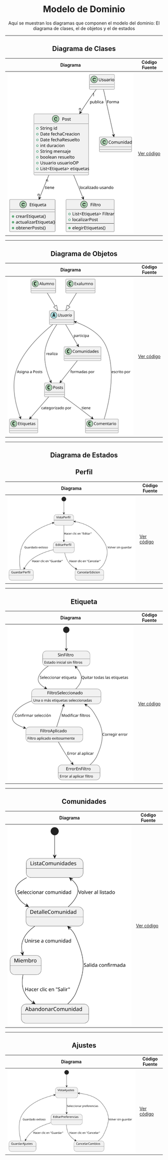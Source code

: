 <div align="center">

# Modelo de Dominio

Aquí se muestran los diagramas que componen el modelo del dominio: El diagrama de clases, el de objetos y el de estados



---
## Diagrama de Clases

| **Diagrama** | **Código Fuente** |
|--------------|--------------------|
| ![Diagrama de Clases](/MdD/DdClases/4ª_Iteración/DdClases.svg) | [Ver código](/MdD/DdClases/4ª_Iteración/DdClases.puml) |

---
## Diagrama de Objetos

| **Diagrama** | **Código Fuente** |
|--------------|--------------------|
| ![Diagrama de Objetos](/MdD/DdObjetos/4ª_Iteración/DdEntidades.svg) | [Ver código](/MdD/DdObjetos/4ª_Iteración/DdEntidades.puml) |

---
## Diagrama de Estados

## Perfil

| **Diagrama** | **Código Fuente** |
|--------------|--------------------|
| ![Diagrama de Estados](/MdD/DdEstados_Perfil/DdEstados_Perfil.svg) | [Ver código](/MdD/DdEstados_Perfil/1ª_Iteración/DdEstados_Perfil.puml) |

---
## Etiqueta

| **Diagrama** | **Código Fuente** |
|--------------|--------------------|
| ![Diagrama de Objetos](/MdD/DdEstados_Etiqueta/1ª_Iteración/DdEstados_Etiquetas.svg) | [Ver código](/MdD/DdEstados_Etiqueta/1ª_Iteración/DdEstados_Etiqueta.puml) |

---
## Comunidades

| **Diagrama** | **Código Fuente** |
|--------------|--------------------|
| ![Diagrama de Objetos](/MdD/DdEstados_Comunidades/DdEstados_Comunidades.svg) | [Ver código](/MdD/DdEstados_Comunidades/1ª_Iteración/DdEstados_Comunidades.puml) |

---
## Ajustes

| **Diagrama** | **Código Fuente** |
|--------------|--------------------|
| ![Diagrama de Objetos](/MdD/DdEstados_Ajustes/1ª_Iteración/DdEstados_Ajustes.svg) | [Ver código](/MdD/DdEstados_Ajustes/1ª_Iteración/DdEstados_Ajustes.puml) |

</div>